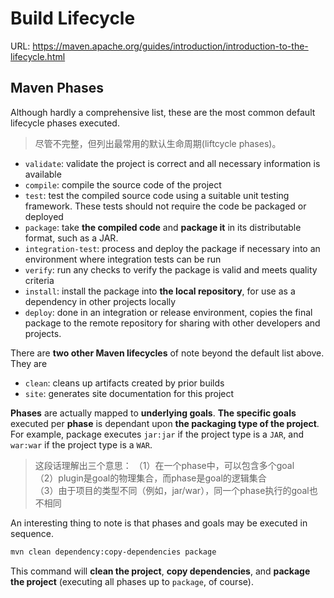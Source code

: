 # Build Lifecycle

URL: https://maven.apache.org/guides/introduction/introduction-to-the-lifecycle.html


## Maven Phases

Although hardly a comprehensive list, these are the most common default lifecycle phases executed.

> 尽管不完整，但列出最常用的默认生命周期(liftcycle phases)。

- `validate`: validate the project is correct and all necessary information is available
- `compile`: compile the source code of the project
- `test`: test the compiled source code using a suitable unit testing framework. These tests should not require the code be packaged or deployed
- `package`: take **the compiled code** and **package it** in its distributable format, such as a JAR.
- `integration-test`: process and deploy the package if necessary into an environment where integration tests can be run
- `verify`: run any checks to verify the package is valid and meets quality criteria
- `install`: install the package into **the local repository**, for use as a dependency in other projects locally
- `deploy`: done in an integration or release environment, copies the final package to the remote repository for sharing with other developers and projects.

There are **two other Maven lifecycles** of note beyond the default list above. They are

- `clean`: cleans up artifacts created by prior builds
- `site`: generates site documentation for this project

**Phases** are actually mapped to **underlying goals**. **The specific goals** executed per **phase** is dependant upon **the packaging type of the project**. For example, package executes `jar:jar` if the project type is a `JAR`, and `war:war` if the project type is a `WAR`.

> 这段话理解出三个意思：
> （1）在一个phase中，可以包含多个goal  
> （2）plugin是goal的物理集合，而phase是goal的逻辑集合  
> （3）由于项目的类型不同（例如，jar/war），同一个phase执行的goal也不相同

An interesting thing to note is that phases and goals may be executed in sequence.

```bash
mvn clean dependency:copy-dependencies package
```

This command will **clean the project**, **copy dependencies**, and **package the project** (executing all phases up to `package`, of course).
